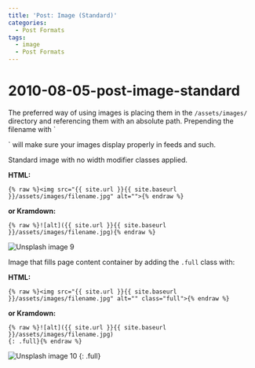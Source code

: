 ```yaml
---
title: 'Post: Image (Standard)'
categories:
  - Post Formats
tags:
  - image
  - Post Formats
---
```


# 2010-08-05-post-image-standard

The preferred way of using images is placing them in the `/assets/images/` directory and referencing them with an absolute path. Prepending the filename with \`

\` will make sure your images display properly in feeds and such.

Standard image with no width modifier classes applied.

**HTML:**

```markup
{% raw %}<img src="{{ site.url }}{{ site.baseurl }}/assets/images/filename.jpg" alt="">{% endraw %}
```

**or Kramdown:**

```text
{% raw %}![alt]({{ site.url }}{{ site.baseurl }}/assets/images/filename.jpg){% endraw %}
```

![Unsplash image 9](https://github.com/eyw015/Oculus-Net-for-China/tree/2ba99564d79f651cb996c64aea9ca0fa00c344df/test/_posts/%7B%7B%20site.url%20%7D%7D%7B%7B%20site.baseurl%20%7D%7D/assets/images/unsplash-image-9.jpg)

Image that fills page content container by adding the `.full` class with:

**HTML:**

```markup
{% raw %}<img src="{{ site.url }}{{ site.baseurl }}/assets/images/filename.jpg" alt="" class="full">{% endraw %}
```

**or Kramdown:**

```text
{% raw %}![alt]({{ site.url }}{{ site.baseurl }}/assets/images/filename.jpg)
{: .full}{% endraw %}
```

![Unsplash image 10](https://github.com/eyw015/Oculus-Net-for-China/tree/2ba99564d79f651cb996c64aea9ca0fa00c344df/test/_posts/%7B%7B%20site.url%20%7D%7D%7B%7B%20site.baseurl%20%7D%7D/assets/images/unsplash-image-10.jpg) {: .full}

